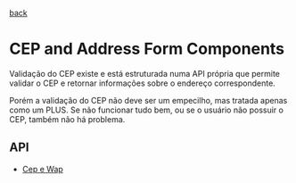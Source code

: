 [back](../README.md)

# CEP and Address Form Components
Validação do CEP existe e está estruturada numa API própria que permite validar o CEP e retornar informações sobre o endereço correspondente.

Porém a validação do CEP não deve ser um empecilho, mas tratada apenas como um PLUS. Se não funcionar tudo bem, ou se o usuário não possuir o CEP, também não há problema.

## API
- [Cep e Wap](./docs/external-api-cep-wap.md)
